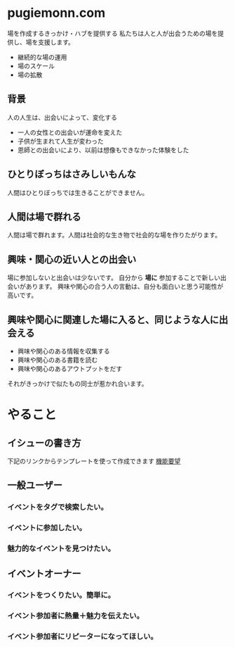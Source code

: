 # pugiemonn.com
場を作成するきっかけ・ハブを提供する
私たちは人と人が出会うための場を提供し、場を支援します。

* 継続的な場の運用
* 場のスケール
* 場の拡散

## 背景
人の人生は、出会いによって、変化する

* 一人の女性との出会いが運命を変えた
* 子供が生まれて人生が変わった
* 恩師との出会いにより、以前は想像もできなかった体験をした

## ひとりぼっちはさみしいもんな
人間はひとりぼっちでは生きることができません。

## 人間は場で群れる
人間は場で群れます。人間は社会的な生き物で社会的な場を作りたがります。

## 興味・関心の近い人との出会い
場に参加しないと出会いは少ないです。
自分から **場に** 参加することで新しい出会いがあります。
興味や関心の合う人の言動は、自分も面白いと思う可能性が高いです。

## 興味や関心に関連した場に入ると、同じような人に出会える

* 興味や関心のある情報を収集する
* 興味や関心のある書籍を読む
* 興味や関心のあるアウトプットをだす

それがきっかけで似たもの同士が惹かれ合います。

# やること
## イシューの書き方
下記のリンクからテンプレートを使って作成できます
[機能要望](https://github.com/pugiemonn/pugiemonn.com/issues/new?title=%5B%E6%A9%9F%E8%83%BD%E8%BF%BD%E5%8A%A0%5D&body=%23%23+%E8%83%8C%E6%99%AF++%23%23+%E5%95%8F%E9%A1%8C+or+%E8%AA%B2%E9%A1%8C++%23%23+%E3%82%84%E3%82%8A%E3%81%9F%E3%81%84%E3%81%93%E3%81%A8)  
## 一般ユーザー
### イベントをタグで検索したい。
### イベントに参加したい。
### 魅力的なイベントを見つけたい。
## イベントオーナー
### イベントをつくりたい。簡単に。
### イベント参加者に熱量＋魅力を伝えたい。
### イベント参加者にリピーターになってほしい。
